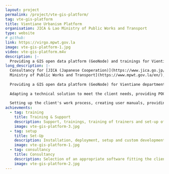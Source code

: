 ```yaml
---
layout: project
permalink: /project/vte-gis-platform/
tag: vte-gis-platform
title: Vientiane Urbanism Platform
organisation: JICA & Lao Ministry of Public Works and Transport
type: website
# github: 
link: https://virgo.mpwt.gov.la
image: vte-gis-platform-1.jpg
video: vte-gis-platform.m4v
description: |-
  Providing a GIS open data platform (GeoNode) and trainings for Vientiane department of urbanism, Lao PDR. 
long_description: |-
  Consultancy for [JICA (Japanese Cooperation)](https://www.jica.go.jp/english/index.html) and [Lao 
  Ministry of Public Works and Transport](https://www.mpwt.gov.la/en/), in partnership with [Sylvain Dorey](https://sylvaindorey.com/en/).
  
  Providing a GIS open data platform (GeoNode) for Vientiane department of urbanism
  
  Adapting a technical solution to meet the client needs, providing POC, conducting training sessions
  
  Setting up the client's work process, creating user manuals, providing customer support.
achievments:
  - tag: training
    title: Training & Support
    description: Support, trainings, training of trainers and set-up of the client work process using the platform.
    image: vte-gis-platform-3.jpg
  - tag: setup
    title: Set-Up
    description: Installation, deployment, setup and custom developments of GeoNode platform.
    image: vte-gis-platform-1.jpg
  - tag: consultancy
    title: Consultancy
    description: Selection of an appropriate software fitting the client requirements.
    image: vte-gis-platform-2.jpg
---
```

